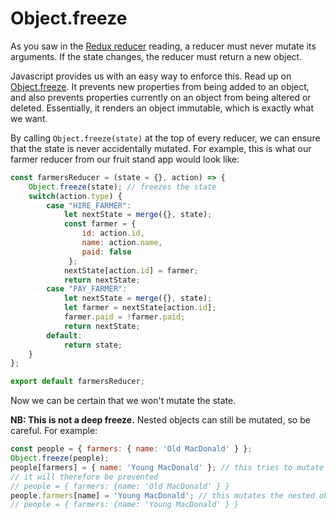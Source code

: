 # Object.freeze

As you saw in the [Redux reducer][reducer] reading, a reducer must never mutate its
arguments. If the state changes, the reducer must return a new object.

Javascript provides us with an easy way to enforce this. Read up on
[Object.freeze][obj-freeze]. It prevents new properties from being added to an
object, and also prevents properties currently on an object from being altered or
deleted. Essentially, it renders an object immutable, which is exactly what we want.

By calling `Object.freeze(state)` at the top of every reducer, we can ensure that the
state is never accidentally mutated. For example, this is what our farmer reducer
from our fruit stand app would look like:

```js
const farmersReducer = (state = {}, action) => {
    Object.freeze(state); // freezes the state
    switch(action.type) {
        case "HIRE_FARMER":
            let nextState = merge({}, state);
            const farmer = {
                id: action.id,
                name: action.name,
                paid: false
             };
            nextState[action.id] = farmer;
            return nextState;
        case "PAY_FARMER":
            let nextState = merge({}, state);
            let farmer = nextState[action.id];
            farmer.paid = !farmer.paid;
            return nextState;
        default:
            return state;
    }
};

export default farmersReducer;
```

Now we can be certain that we won't mutate the state.

**NB: This is not a deep freeze.** Nested objects can still be mutated, so be careful. For example:

```js
const people = { farmers: { name: 'Old MacDonald' } };
Object.freeze(people);
people[farmers] = { name: 'Young MacDonald' }; // this tries to mutate the object by modifying a property 
// it will therefore be prevented
// people = { farmers: {name: 'Old MacDonald' } }
people.farmers[name] = 'Young MacDonald'; // this mutates the nested object and will not be prevented
// people = { farmers: {name: 'Young MacDonald' } }

```

[obj-freeze]: https://developer.mozilla.org/en-US/docs/Web/JavaScript/Reference/Global_Objects/Object/freeze
[reducer]: reducers.md
